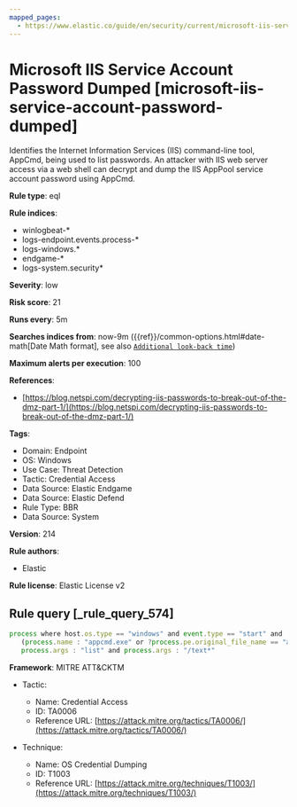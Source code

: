 ```yaml
---
mapped_pages:
  - https://www.elastic.co/guide/en/security/current/microsoft-iis-service-account-password-dumped.html
---
```


# Microsoft IIS Service Account Password Dumped [microsoft-iis-service-account-password-dumped]

Identifies the Internet Information Services (IIS) command-line tool, AppCmd, being used to list passwords. An attacker with IIS web server access via a web shell can decrypt and dump the IIS AppPool service account password using AppCmd.

**Rule type**: eql

**Rule indices**:

* winlogbeat-*
* logs-endpoint.events.process-*
* logs-windows.*
* endgame-*
* logs-system.security*

**Severity**: low

**Risk score**: 21

**Runs every**: 5m

**Searches indices from**: now-9m ({{ref}}/common-options.html#date-math[Date Math format], see also [`Additional look-back time`](docs-content://solutions/security/detect-and-alert/create-detection-rule.md#rule-schedule))

**Maximum alerts per execution**: 100

**References**:

* [https://blog.netspi.com/decrypting-iis-passwords-to-break-out-of-the-dmz-part-1/](https://blog.netspi.com/decrypting-iis-passwords-to-break-out-of-the-dmz-part-1/)

**Tags**:

* Domain: Endpoint
* OS: Windows
* Use Case: Threat Detection
* Tactic: Credential Access
* Data Source: Elastic Endgame
* Data Source: Elastic Defend
* Rule Type: BBR
* Data Source: System

**Version**: 214

**Rule authors**:

* Elastic

**Rule license**: Elastic License v2

## Rule query [_rule_query_574]

```js
process where host.os.type == "windows" and event.type == "start" and
   (process.name : "appcmd.exe" or ?process.pe.original_file_name == "appcmd.exe") and
   process.args : "list" and process.args : "/text*"
```

**Framework**: MITRE ATT&CKTM

* Tactic:

    * Name: Credential Access
    * ID: TA0006
    * Reference URL: [https://attack.mitre.org/tactics/TA0006/](https://attack.mitre.org/tactics/TA0006/)

* Technique:

    * Name: OS Credential Dumping
    * ID: T1003
    * Reference URL: [https://attack.mitre.org/techniques/T1003/](https://attack.mitre.org/techniques/T1003/)



